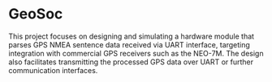 # GeoSoc
This project focuses on designing and simulating a hardware module that parses GPS NMEA sentence data received via UART interface, targeting integration with commercial GPS receivers such as the NEO-7M. The design also facilitates transmitting the processed GPS data over UART or further communication interfaces.
